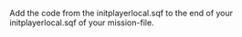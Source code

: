 Add the code from the initplayerlocal.sqf to the end of your initplayerlocal.sqf of your mission-file.
